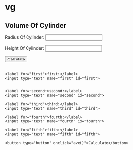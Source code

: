 # vg
<!DOCTYPE html>
<html lang="en">

<head>
<title>Mathematical Calculations</title>

<script>
function volcone() {
var rc, hc, vc, rc1, hc1;

rc = document.getElementById("radcone").value;
hc = document.getElementById("heightcone").value;
  
rc1 = parseInt(rc);
hc1 = parseInt(hc);
  
vc = (rc1 ** 2) * hc1 * 22 / (7 * 3);
document.getElementById("vol_cone").innerHTML = "Volume Of Cone : " + vc + " cubic meter";
}
  
function ave(){
 
var a,b,c,d,e,f,a1,b1,c1,d1,e1;

a=document.getElementById("first").value;
b=document.getElementById("second").value;
c=document.getElementById("third").value;
d=document.getElementById("fourth").value;
e=document.getElementById("fifth").value;
  
a1=parseInt(a);
b1=parseInt(b);
c1=parseInt(c);
d1=parseInt(d);
e1=parseInt(e);

f=(a1+b1+c1+d1+e1)/5:
document.getElementById("ave").innerHTML = "Average : " + f ;
}
  </script>
  </head>
  <body>
    <h2>Volume Of Cylinder</h2>
<label for="radcylinder">Radius Of Cylinder:</label>
<input type="text" name="radcylinder" id="radcylinder">
    
<label for="heightcylinder">Height Of Cylinder:</label>
<input type="text" name="heightcylinder" id="heightcylinder">
    
<button type="button" onclick="volcylinder()">Calculate</button><br><br>
<label id="vol_cylinder"></label>
    
    <label for="first">first:</label>
    <input type="text" name="first" id="first">
    
    
    <label for="second">second:</label>
    <input type="text" name="second" id="second">
    
    <label for="third">third:</label>
    <input type="text" name="third" id="third">
    
    <label for="fourth">fourth:</label>
    <input type="text" name="fourth" id="fourth">
    
    <label for="fifth">fifth:</label>
    <input type="text" name="fifth" id="fifth">
    
    <button type="button" onclick="ave()">Calculate</button>
<label id="ave"></label>
  </body>
  </html>
